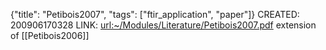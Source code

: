 {"title": "Petibois2007", "tags": ["ftir_application", "paper"]}
CREATED: 200906170328
LINK: <url:~/Modules/Literature/Petibois2007.pdf>
extension of [[Petibois2006]]
